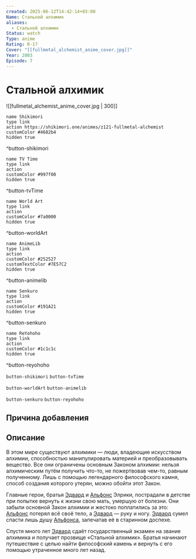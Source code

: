 ```yaml
---
created: 2025-06-12T14:42:14+03:00
Name: Стальной алхимик
aliases:
  - Стальной алхимик
Status: watch
Type: anime
Rating: R-17
Cover: "[[fullmetal_alchemist_anime_cover.jpg]]"
Year: 2003
Episode: 7
---
```


# Стальной алхимик

![[fullmetal_alchemist_anime_cover.jpg | 300]]


```button
name Shikimori
type link
action https://shikimori.one/animes/z121-fullmetal-alchemist
customColor #4682b4
hidden true
```
^button-shikimori

```button
name TV Time
type link
action 
customColor #997f00
hidden true
```
^button-tvTime

```button
name World Art
type link
action 
customColor #7a0000
hidden true
```
^button-worldArt

```button
name AnimeLib
type link
action 
customColor #252527
customTextColor #7E57C2
hidden true
```
^button-animelib

```button
name Senkuro
type link
action 
customColor #191A21
hidden true
```
^button-senkuro

```button
name ReYohoho
type link
action 
customColor #1c1c1c
hidden true
```
^button-reyohoho



`button-shikimori` `button-tvTime`

`button-worldArt` `button-animelib`

`button-senkuro` `button-reyohoho`



## Причина добавления




## Описание

В этом мире существуют алхимики — люди, владеющие искусством алхимии, способностью манипулировать материей и преобразовывать вещество. Все они ограничены основным Законом алхимии: нельзя алхимическим путём получить что-то, не пожертвовав чем-то, равным полученному. Лишь с помощью легендарного философского камня, способ создания которого утерян, можно обойти этот Закон.

Главные герои, братья [Эдвард](https://shikimori.one/characters/11-edward-elric) и [Альфонс](https://shikimori.one/characters/12-alphonse-elric) Элрики, пострадали в детстве при попытке вернуть к жизни свою мать, умершую от болезни. Они забыли основной Закон алхимии и жестоко поплатились за это: [Альфонс](https://shikimori.one/characters/12-alphonse-elric) потерял всё своё тело, а [Эдвард](https://shikimori.one/characters/11-edward-elric) — руку и ногу. [Эдвард](https://shikimori.one/characters/11-edward-elric) сумел спасти лишь душу [Альфонса](https://shikimori.one/characters/12-alphonse-elric), запечатав её в старинном доспехе.

Спустя много лет [Эдвард](https://shikimori.one/characters/11-edward-elric) сдаёт государственный экзамен на звание алхимика и получает прозвище «Стальной алхимик». Братья начинают путешествие с целью найти философский камень и вернуть с его помощью утраченное много лет назад.

